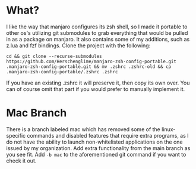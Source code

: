 # What?
I like the way that manjaro configures its zsh shell, so I made it portable to other os's utilizing git submodules to grab everything that would be pulled in as a package on manjaro. It also contains some of my additions, such as z.lua and fzf bindings. Clone the project with the following:
```
cd && git clone --recurse-submodules https://github.com/Herschenglime/manjaro-zsh-config-portable.git .manjaro-zsh-config-portable.git && mv .zshrc .zshrc-old && cp .manjaro-zsh-config-portable/.zshrc .zshrc
```
If you have an existing .zshrc it will preserve it, then copy its own over. You can of course omit that part if you would prefer to manually implement it.

# Mac Branch
There is a branch labeled mac which has removed some of the linux-specific commands and disabled features that require extra programs, as I do not have the ability to launch non-whitelisted applications on the one issued by my organization. Add extra functionality from the main branch as you see fit. Add `-b mac` to the aforementioned git command if you want to check it out.
